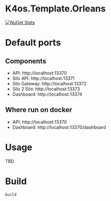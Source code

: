# K4os.Template.Orleans

[![NuGet Stats](https://img.shields.io/nuget/v/K4os.Template.Orleans.svg)](https://www.nuget.org/packages/K4os.Template.Orleans)

# Default ports

## Components

* API: http://localhost:13370
* Silo API: http://localhost:13371
* Silo Gateway: http://localhost:13372
* Silo 2 Silo: http://localhost:13373
* Dashboard: http://localhost:13374

## Where run on docker

* API: http://localhost:13370
* Dashboard: http://localhost:13370/dashboard 

# Usage

TBD

# Build

```shell
build
```
